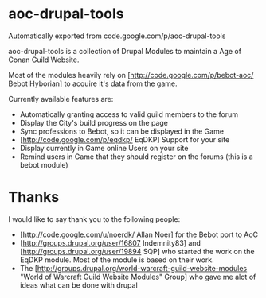 # aoc-drupal-tools
Automatically exported from code.google.com/p/aoc-drupal-tools

aoc-drupal-tools is a collection of Drupal Modules to maintain a Age of Conan Guild Website.

Most of the modules heavily rely on [http://code.google.com/p/bebot-aoc/ Bebot Hyborian] to acquire it's data from the game.

Currently available features are:
  * Automatically granting access to valid guild members to the forum
  * Display the City's build progress on the page
  * Sync professions to Bebot, so it can be displayed in the Game
  * [http://code.google.com/p/eqdkp/ EqDKP] Support for your site
  * Display currently in Game online Users on your site
  * Remind users in Game that they should register on the forums (this is a bebot module)


# Thanks
I would like to say thank you to the following people:
  * [http://code.google.com/u/noerdk/ Allan Noer] for the Bebot port to AoC
  * [http://groups.drupal.org/user/16807 Indemnity83] and [http://groups.drupal.org/user/19894 SQP] who started the work on the EqDKP module. Most of the module is based on their work.
  * The [http://groups.drupal.org/world-warcraft-guild-website-modules "World of Warcraft Guild Website Modules" Group] who gave me alot of ideas what can be done with drupal
